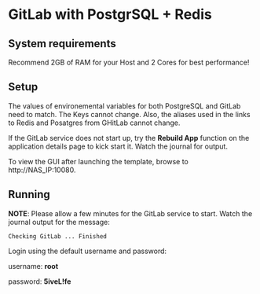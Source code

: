 GitLab with PostgrSQL + Redis
=============================

## System requirements
Recommend 2GB of RAM for your Host and 2 Cores for best performance!

## Setup
The values of environemental variables for both PostgreSQL and GitLab need to match. The Keys cannot change. Also, the aliases used in the links to Redis and Posatgres from GHitLab cannot change.

If the GitLab service does not start up, try the **Rebuild App** function on the application details page to kick start it. Watch the journal for output.

To view the GUI after launching the template, browse to http://NAS_IP:10080.

## Running
__NOTE__: Please allow a few minutes for the GitLab service to start. Watch the journal output for the message:

`Checking GitLab ... Finished`

Login using the default username and password:

username: **root**

password: **5iveL!fe**
